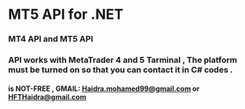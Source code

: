 #  MT5 API for .NET
### MT4 API and MT5 API
### API works with MetaTrader 4 and 5 Tarminal , The platform must be turned on so that you can contact it in C# codes  .
#### is NOT-FREE , GMAIL: Haidra.mohamed99@gmail.com or HFTHaidra@gmail.com

